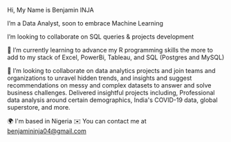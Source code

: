 Hi, My Name is Benjamin INJA

I’m a Data Analyst, soon to embrace Machine Learning 

I’m looking to collaborate on SQL queries & projects development

🌱 I’m currently learning to advance my R programming skills the more to add to my stack of Excel, PowerBi, Tableau, and SQL (Postgres and MySQL)

💞️ I’m looking to collaborate on data analytics projects and join teams and organizations to unravel hidden trends, and insights and suggest recommendations on messy and complex datasets to answer and solve business challenges.
Delivered insightful projects including, Professional data analysis around certain demographics, India's COVID-19  data, global superstore, and more.

🌍  I'm based in Nigeria
✉️  You can contact me at benjamininja04@gmail.com



<!---
benjaminginja/benjaminginja is a ✨ special ✨ repository because its `README.md` (this file) appears on your GitHub profile.
You can click the Preview link to take a look at your changes.
--->
